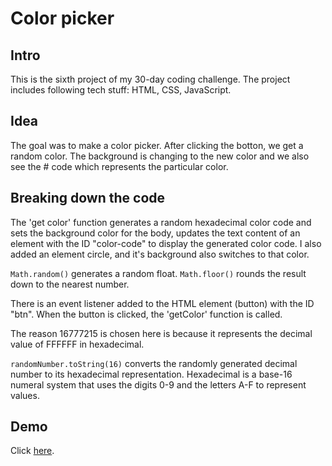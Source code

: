 # Color picker
## Intro
This is the sixth project of my 30-day coding challenge. The project includes following tech stuff: HTML, CSS, JavaScript.

## Idea
The goal was to make a color picker. After clicking the botton, we get a random color. The background is changing to the new color and we also see the # code which represents the particular color.

## Breaking down the code
The 'get color' function generates a random hexadecimal color code and sets the background color for the body, updates the text content of an element with the ID "color-code" to display the generated color code. I also added an element circle, and it's background also switches to that color. 

`Math.random()` generates a random float.
`Math.floor()` rounds the result down to the nearest number.

There is an event listener added to the HTML element (button) with the ID "btn". When the button is clicked, the 'getColor' function is called. 

The reason 16777215 is chosen here is because it represents the decimal value of FFFFFF in hexadecimal. 

`randomNumber.toString(16)` converts the randomly generated decimal number to its hexadecimal representation. Hexadecimal is a base-16 numeral system that uses the digits 0-9 and the letters A-F to represent values. 

## Demo
Click <a href="https://relaxed-narwhal-ebd84f.netlify.app">here</a>.
